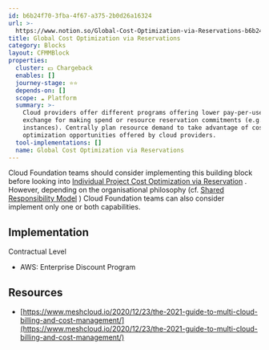 ```yaml
---
id: b6b24f70-3fba-4f67-a375-2b0d26a16324
url: >-
  https://www.notion.so/Global-Cost-Optimization-via-Reservations-b6b24f703fba4f67a3752b0d26a16324
title: Global Cost Optimization via Reservations
category: Blocks
layout: CFMMBlock
properties:
  cluster: 💵 Chargeback
  enables: []
  journey-stage: ⭐️⭐️
  depends-on: []
  scope: ☁️ Platform
  summary: >-
    Cloud providers offer different programs offering lower pay-per-use rates in
    exchange for making spend or resource reservation commitments (e.g. reserved
    instances). Centrally plan resource demand to take advantage of cost
    optimization opportunities offered by cloud providers.
  tool-implementations: []
  name: Global Cost Optimization via Reservations
---
```


Cloud Foundation teams should consider implementing this building block before looking into [Individual Project Cost Optimization via Reservation](/explore/blocks/individual-project-cost-optimization-via-reservation.md) . However, depending on the organisational philosophy (cf. [Shared Responsibility Model](/explore/blocks/shared-responsibility-model.md) ) Cloud Foundation teams can also consider implement only one or both capabilities.

## Implementation

Contractual Level

- AWS: Enterprise Discount Program





## Resources

- [https://www.meshcloud.io/2020/12/23/the-2021-guide-to-multi-cloud-billing-and-cost-management/](https://www.meshcloud.io/2020/12/23/the-2021-guide-to-multi-cloud-billing-and-cost-management/)